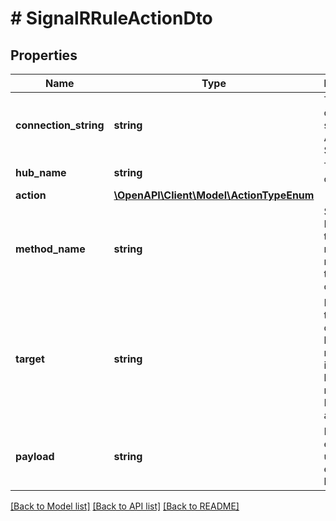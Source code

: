 # # SignalRRuleActionDto

## Properties

Name | Type | Description | Notes
------------ | ------------- | ------------- | -------------
**connection_string** | **string** | The connection string to the Azure SignalR. |
**hub_name** | **string** | The name of the hub. |
**action** | [**\OpenAPI\Client\Model\ActionTypeEnum**](ActionTypeEnum.md) |  |
**method_name** | **string** | Set the Name of the hub method received by the customer. | [optional]
**target** | **string** | Define target users or groups by id or name. One item per line. Not needed for Broadcast action. | [optional]
**payload** | **string** | Leave it empty to use the full event as body. | [optional]

[[Back to Model list]](../../README.md#models) [[Back to API list]](../../README.md#endpoints) [[Back to README]](../../README.md)
